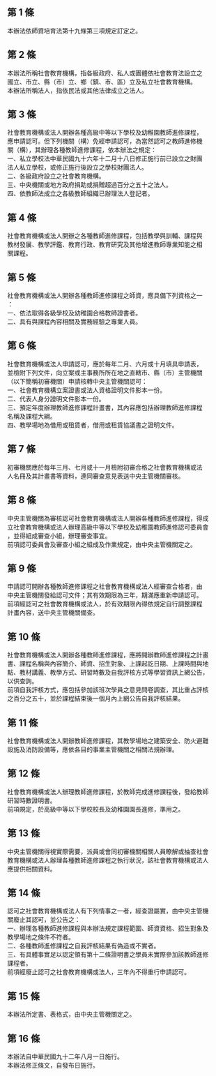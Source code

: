 第 1 條
-------
本辦法依師資培育法第十九條第三項規定訂定之。

第 2 條
-------
本辦法所稱社會教育機構，指各級政府、私人或團體依社會教育法設立之  
國立、市立、縣（市）立、鄉（鎮、市、區）立及私立社會教育機構。  
本辦法所稱法人，指依民法或其他法律成立之法人。

第 3 條
-------
社會教育機構或法人開辦各種高級中等以下學校及幼稚園教師進修課程，  
應申請認可。但下列機關（構）免經申請認可，為當然認可之教師進修機  
關（構），其辦理各種教師進修課程，依本辦法之規定：  
一、私立學校法中華民國九十六年十二月十八日修正施行前已設立之財團  
    法人私立學校，或修正施行後設立之學校財團法人。  
二、各級政府設立之社會教育機構。  
三、中央機關或地方政府捐助或捐贈超過百分之五十之法人。  
四、依教師法成立之各級教師組織已辦理法人登記者。

第 4 條
-------
社會教育機構或法人開辦之各種教師進修課程，包括教學與訓輔、課程與  
教材發展、教學評鑑、教育行政、教育研究及其他增進教師專業知能之相  
關課程。

第 5 條
-------
社會教育機構或法人開辦各種教師進修課程之師資，應具備下列資格之一  
：  
一、依法取得各級學校及幼稚園合格教師證書者。  
二、具有與課程內容相關及實務經驗之專業人員。

第 6 條
-------
社會教育機構或法人申請認可，應於每年二月、六月或十月填具申請表，  
並檢附下列文件，向立案或主事務所所在地之直轄市、縣（市）主管機關  
（以下簡稱初審機關）申請核轉中央主管機關認可：  
一、社會教育機構立案證書或法人資格證明文件影本一份。  
二、代表人身分證明文件影本一份。  
三、預定年度辦理教師進修課程計畫書，其內容應包括辦理教師進修課程  
    名稱及課程大綱。  
四、教學場地為借用或租賃者，借用或租賃協議書之證明文件。

第 7 條
-------
初審機關應於每年三月、七月或十一月檢附初審合格之社會教育機構或法  
人名冊及其計畫書等資料，連同審查意見表送中央主管機關審核。

第 8 條
-------
中央主管機關為審核認可社會教育機構或法人開辦各種教師進修課程，得成  
立社會教育機構或法人辦理高級中等以下學校及幼稚園教師進修認可委員會  
，並得組成審查小組，辦理審查事宜。  
前項認可委員會及審查小組之組成及作業規定，由中央主管機關定之。

第 9 條
-------
申請認可開辦各種教師進修課程之社會教育機構或法人經審查合格者，由  
中央主管機關發給認可文件；其有效期限為三年，期滿應重新申請認可。  
前項經認可之社會教育機構或法人，於有效期限內得依規定自行調整課程  
計畫內容，送中央主管機關備查。

第 10 條
--------
社會教育機構或法人開辦各種教師進修課程，應將開辦教師進修課程之計畫  
書、課程名稱與內容簡介、師資、招生對象、上課起訖日期、上課時間與地  
點、教材講義、教學方式、研習時數及自我評核方式等學習資訊上網公告，  
以供查詢。  
前項自我評核方式，應包括參加該班次學員之意見問卷調查，其比重占評核  
之百分之五十，並於課程結束後一個月內上網公告自我評核結果。

第 11 條
--------
社會教育機構或法人開辦教師進修課程，其教學場地之建築安全、防火避難  
設施及消防設備等，應依各目的事業主管機關之相關法規辦理。

第 12 條
--------
社會教育機構或法人辦理教師進修課程，於教師完成進修課程後，發給教師  
研習時數證明書。  
前項規定，於高級中等以下學校校長及幼稚園園長進修，準用之。

第 13 條
--------
中央主管機關得視實際需要，派員或會同初審機關相關人員瞭解或抽查社會  
教育機構或法人辦理各種教師進修課程之執行狀況，該社會教育機構或法人  
應提供相關資料。

第 14 條
--------
認可之社會教育機構或法人有下列情事之一者，經查證屬實，由中央主管機  
關廢止其認可，並公告之：  
一、辦理各種教師進修課程與本辦法規定課程範圍、師資資格、招生對象及  
    教學場地之條件不符者。  
二、各種教師進修課程之自我評核結果有偽造或不實者。  
三、有具體事實足以認定領有第十二條證明書之學員未實際參加該教師進修  
    課程者。  
前項經廢止認可之社會教育機構或法人，三年內不得重行申請認可。

第 15 條
--------
本辦法所定書、表格式，由中央主管機關定之。

第 16 條
--------
本辦法自中華民國九十二年八月一日施行。  
本辦法修正條文，自發布日施行。

